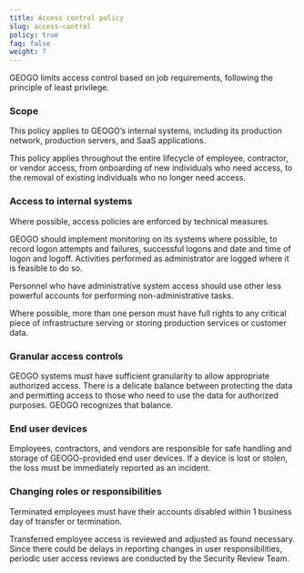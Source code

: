 ```yaml
---
title: Access control policy
slug: access-control
policy: true
faq: false
weight: 7
---
```


GEOGO limits access control based on job requirements, following the principle of least privilege.

### Scope

This policy applies to GEOGO’s internal systems, including its production network, production servers, and SaaS applications.

This policy applies throughout the entire lifecycle of employee, contractor, or vendor access, from onboarding of new individuals who need access, to the removal of existing individuals who no longer need access.

### Access to internal systems

Where possible, access policies are enforced by technical measures.

GEOGO should implement monitoring on its systems where possible, to record logon attempts and failures, successful logons and date and time of logon and logoff. Activities performed as administrator are logged where it is feasible to do so. 

Personnel who have administrative system access should use other less powerful accounts for performing non-administrative tasks. 

Where possible, more than one person must have full rights to any critical piece of infrastructure serving or storing production services or customer data.

### Granular access controls

GEOGO systems must have sufficient granularity to allow appropriate authorized access. There is a delicate balance between protecting the data and permitting access to those who need to use the data for authorized purposes. GEOGO recognizes that balance.

### End user devices

Employees, contractors, and vendors are responsible for safe handling and storage of GEOGO-provided end user devices. If a device is lost or stolen, the loss must be immediately reported as an incident.

### Changing roles or responsibilities

Terminated employees must have their accounts disabled within 1 business day of transfer or termination.

Transferred employee access is reviewed and adjusted as found necessary. Since there could be delays in reporting changes in user responsibilities, periodic user access reviews are conducted by the Security Review Team.

